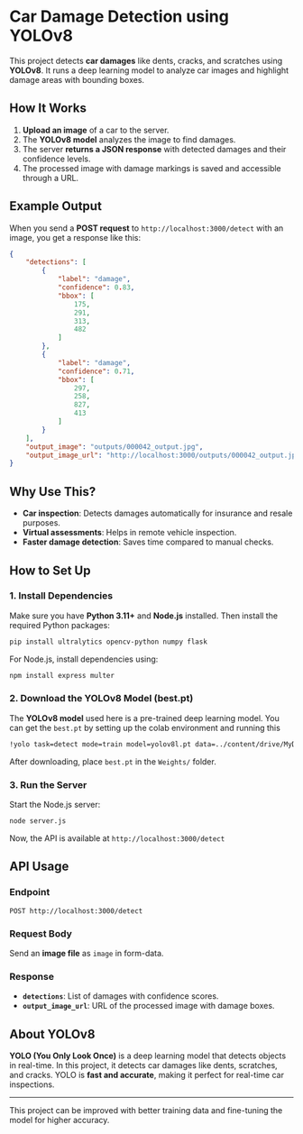 # Car Damage Detection using YOLOv8

This project detects **car damages** like dents, cracks, and scratches using **YOLOv8**. It runs a deep learning model to analyze car images and highlight damage areas with bounding boxes.

## How It Works
1. **Upload an image** of a car to the server.
2. The **YOLOv8 model** analyzes the image to find damages.
3. The server **returns a JSON response** with detected damages and their confidence levels.
4. The processed image with damage markings is saved and accessible through a URL.

## Example Output
When you send a **POST request** to `http://localhost:3000/detect` with an image, you get a response like this:

```json
{
    "detections": [
        {
            "label": "damage",
            "confidence": 0.83,
            "bbox": [
                175,
                291,
                313,
                482
            ]
        },
        {
            "label": "damage",
            "confidence": 0.71,
            "bbox": [
                297,
                258,
                827,
                413
            ]
        }
    ],
    "output_image": "outputs/000042_output.jpg",
    "output_image_url": "http://localhost:3000/outputs/000042_output.jpg"
}
```

## Why Use This?
- **Car inspection**: Detects damages automatically for insurance and resale purposes.
- **Virtual assessments**: Helps in remote vehicle inspection.
- **Faster damage detection**: Saves time compared to manual checks.

## How to Set Up
### 1. Install Dependencies
Make sure you have **Python 3.11+** and **Node.js** installed. Then install the required Python packages:

```sh
pip install ultralytics opencv-python numpy flask
```

For Node.js, install dependencies using:

```sh
npm install express multer
```

### 2. Download the YOLOv8 Model (best.pt)
The **YOLOv8 model** used here is a pre-trained deep learning model. You can get the `best.pt` by setting up the colab environment and running this

```sh
!yolo task=detect mode=train model=yolov8l.pt data=../content/drive/MyDrive/Datasets/CarDent/data.yaml epochs=50 imgsz=640
```

After downloading, place `best.pt` in the `Weights/` folder.

### 3. Run the Server
Start the Node.js server:

```sh
node server.js
```

Now, the API is available at `http://localhost:3000/detect`

## API Usage
### Endpoint
```
POST http://localhost:3000/detect
```

### Request Body
Send an **image file** as `image` in form-data.

### Response
- **`detections`**: List of damages with confidence scores.
- **`output_image_url`**: URL of the processed image with damage boxes.

## About YOLOv8
**YOLO (You Only Look Once)** is a deep learning model that detects objects in real-time. In this project, it detects car damages like dents, scratches, and cracks. YOLO is **fast and accurate**, making it perfect for real-time car inspections.

---

This project can be improved with better training data and fine-tuning the model for higher accuracy.

